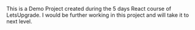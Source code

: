 This is a Demo Project created during the 5 days React course of LetsUpgrade. I would be further working in this project and will take it to next level.
